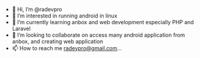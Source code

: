- 👋 Hi, I’m @radevpro
- 👀 I’m interested in running android in linux
- 🌱 I’m currently learning anbox and web development especially PHP and Laravel
- 💞️ I’m looking to collaborate on access many android application from anbox, and creating web application
- 📫 How to reach me radevpro@gmail.com...

<!---
radevpro/radevpro is a ✨ special ✨ repository because its `README.md` (this file) appears on your GitHub profile.
You can click the Preview link to take a look at your changes.
--->
